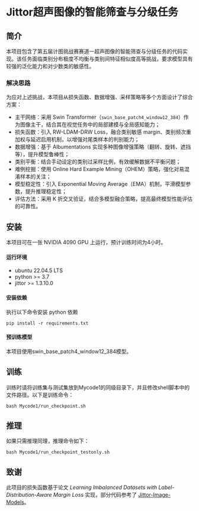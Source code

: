 # Jittor超声图像的智能筛查与分级任务

## 简介

本项目包含了第五届计图挑战赛赛道一超声图像的智能筛查与分级任务的代码实现。该任务面临类别分布极度不均衡与类别间特征相似度高等挑战，要求模型具有较强的泛化能力和对少数类的敏感性。

### 解决思路

为应对上述挑战，本项目从损失函数、数据增强、采样策略等多个方面设计了综合方案：

- 主干网络：采用 Swin Transformer（`swin_base_patch4_window12_384`）作为图像主干，结合其在视觉任务中的局部建模与全局感知能力；
- 损失函数：引入 RW-LDAM-DRW Loss，融合类别敏感 margin、类别频次重加权与延迟启用机制，以增强对尾类样本的判别能力；
- 数据增强：基于 Albumentations 实现多种图像增强策略（翻转、旋转、遮挡等），提升模型鲁棒性；
- 类别平衡：结合手动设定的类别过采样比例，有效缓解数据不平衡问题；
- 难例挖掘：使用 Online Hard Example Mining（OHEM）策略，强化对易混淆样本的关注；
- 模型稳定性：引入 Exponential Moving Average（EMA）机制，平滑模型参数，提升推理稳定性；
- 评估方法：采用 K 折交叉验证，结合多模型融合策略，提高最终模型性能评估的可靠性。

## 安装 

本项目可在一张 NVIDIA 4090 GPU 上运行，预计训练时间为4小时。

#### 运行环境
- ubuntu 22.04.5 LTS
- python >= 3.7
- jittor >= 1.3.10.0

#### 安装依赖
执行以下命令安装 python 依赖
```
pip install -r requirements.txt
```

#### 预训练模型
本项目使用swin_base_patch4_window12_384模型。

## 训练

训练时请将训练集与测试集放到Mycode1的同级目录下，并且修改shell脚本中的文件路径。以下是训练命令：
```
bash Mycode1/run_checkpoint.sh
```

## 推理

如果只需推理同理，推理命令如下：

```
bash Mycode1/run_checkpoint_testonly.sh
```

## 致谢

此项目的损失函数基于论文 *Learning Imbalanced Datasets with Label-Distribution-Aware Margin Loss* 实现，部分代码参考了 [Jittor-Image-Models](https://github.com/Jittor-Image-Models/Jittor-Image-Models)。

